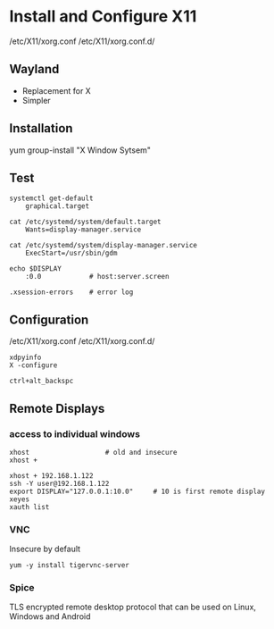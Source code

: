 # Install and Configure X11
/etc/X11/xorg.conf
/etc/X11/xorg.conf.d/

## Wayland
- Replacement for X
- Simpler

## Installation
yum group-install "X Window Sytsem"

## Test
    systemctl get-default
        graphical.target

    cat /etc/systemd/system/default.target
        Wants=display-manager.service

    cat /etc/systemd/system/display-manager.service
        ExecStart=/usr/sbin/gdm

    echo $DISPLAY
        :0.0            # host:server.screen

    .xsession-errors    # error log

## Configuration
/etc/X11/xorg.conf
/etc/X11/xorg.conf.d/

    xdpyinfo
    X -configure

    ctrl+alt_backspc

## Remote Displays
### access to individual windows

    xhost                   # old and insecure
    xhost +

    xhost + 192.168.1.122
    ssh -Y user@192.168.1.122
    export DISPLAY="127.0.0.1:10.0"     # 10 is first remote display
    xeyes
    xauth list

### VNC
Insecure by default  

    yum -y install tigervnc-server
    



### Spice
TLS encrypted remote desktop protocol that can be used on Linux, Windows and Android  
